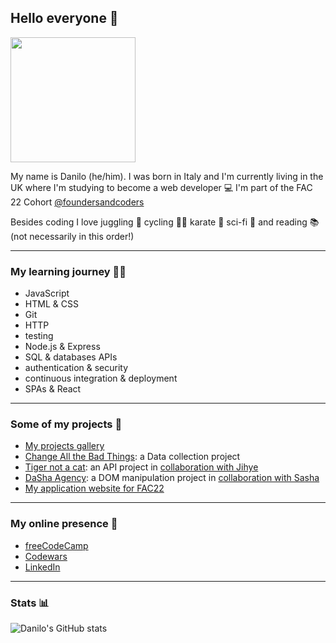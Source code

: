 ## Hello everyone 👋

 <img src="https://media.giphy.com/media/hTUJMB4EzbfO5HoEtH/giphy.gif" width="200">

My name is Danilo (he/him). 
I was born in Italy and I'm currently living in the UK where I'm studying to become a web developer 💻 
I'm part of the FAC 22 Cohort [@foundersandcoders](https://github.com/foundersandcoders) 

Besides coding I love juggling 🤹 cycling 🚴‍♂️ karate 🥋 sci-fi 🤖 and reading 📚 (not necessarily in this order!)

---

### My learning journey 👨‍🎓
* JavaScript 
* HTML & CSS 
* Git 
* HTTP 
* testing 
* Node.js & Express 
* SQL & databases APIs 
* authentication & security 
* continuous integration & deployment 
* SPAs & React 

---

### Some of my projects 💾 
* [My projects gallery](https://danilo-cupido.github.io/pre-apprenticeship-projects/)
* [Change All the Bad Things](https://danilo-cupido.github.io/Change-All-The-Bad-Things/): a Data collection project
* [Tiger not a cat](https://fac22.github.io/tiger-not-a-cat/): an API project in [collaboration with Jihye](https://github.com/jijip41)
* [DaSha Agency](https://fac22.github.io/DaSha-Agency/): a DOM manipulation project in [collaboration with Sasha](https://github.com/cerealenjoyer)
* [My application website for FAC22](https://danilo-cupido.github.io/FAC22-Application/)

---

### My online presence  📲 
*  [freeCodeCamp](https://www.freecodecamp.org/danilo-cupido)
*  [Codewars](https://www.codewars.com/users/danilo-cupido)
*  [LinkedIn](https://www.linkedin.com/in/danilocupido/)

---
### Stats 📊

![Danilo's GitHub stats](https://github-readme-stats.vercel.app/api?username=danilo-cupido&theme=bear&show_icons=true)


<!--
**danilo-cupido/danilo-cupido** is a ✨ _special_ ✨ repository because its `README.md` (this file) appears on your GitHub profile.

Here are some ideas to get you started:

- 🔭 I’m currently working on ...
- 🌱 I’m currently learning ...
- 👯 I’m looking to collaborate on ...
- 🤔 I’m looking for help with ...
- 💬 Ask me about ...
- 📫 How to reach me: ...
- 😄 Pronouns: ...
- ⚡ Fun fact: ...
-->

